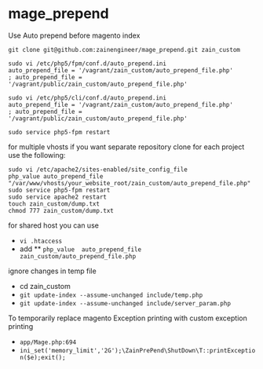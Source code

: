 mage_prepend
============

Use Auto prepend before magento index

```
git clone git@github.com:zainengineer/mage_prepend.git zain_custom

sudo vi /etc/php5/fpm/conf.d/auto_prepend.ini 
auto_prepend_file = '/vagrant/zain_custom/auto_prepend_file.php'
; auto_prepend_file = '/vagrant/public/zain_custom/auto_prepend_file.php'

sudo vi /etc/php5/cli/conf.d/auto_prepend.ini 
auto_prepend_file = '/vagrant/zain_custom/auto_prepend_file.php'
; auto_prepend_file = '/vagrant/public/zain_custom/auto_prepend_file.php'

sudo service php5-fpm restart

```

for multiple vhosts if you want separate repository clone for each project use the following:

```
sudo vi /etc/apache2/sites-enabled/site_config_file
php_value auto_prepend_file "/var/www/vhosts/your_website_root/zain_custom/auto_prepend_file.php"
sudo service php5-fpm restart
sudo service apache2 restart
touch zain_custom/dump.txt
chmod 777 zain_custom/dump.txt
```

for shared host you can use
* `vi .htaccess`
* add
** `php_value  auto_prepend_file zain_custom/auto_prepend_file.php`

ignore changes in temp file 
* cd zain_custom
* `git update-index --assume-unchanged include/temp.php`
* `git update-index --assume-unchanged include/server_param.php`

To temporarily replace magento Exception printing with custom exception printing

* `app/Mage.php:694`
* `ini_set('memory_limit','2G');\ZainPrePend\ShutDown\T::printException($e);exit();`
